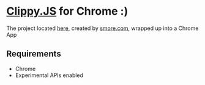 [Clippy.JS](http://smore.com/clippy-js) for Chrome :)
=========
The project located [here](http://smore.com/clippy-js), created by [smore.com](http://smore.com/), wrapped up into a Chrome App


Requirements
--------------
 - Chrome
 - Experimental APIs enabled
